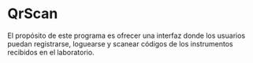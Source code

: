 # QrScan
El propósito de este programa es ofrecer una interfaz donde los usuarios puedan registrarse, loguearse y scanear códigos de los instrumentos recibidos en el laboratorio.

